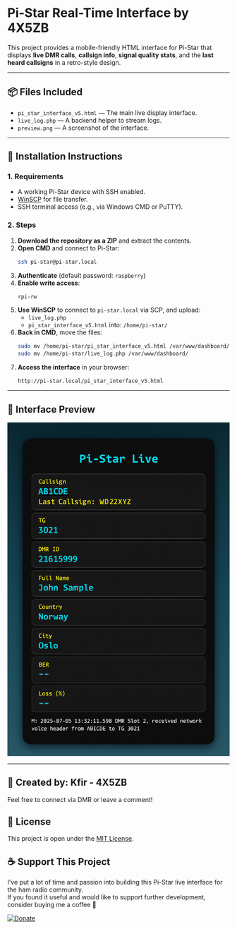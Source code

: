 # Pi-Star Real-Time Interface by 4X5ZB

This project provides a mobile-friendly HTML interface for Pi-Star that displays **live DMR calls**, **callsign info**, **signal quality stats**, and the **last heard callsigns** in a retro-style design.

---

## 📦 Files Included

- `pi_star_interface_v5.html` — The main live display interface.
- `live_log.php` — A backend helper to stream logs.
- `preview.png` — A screenshot of the interface.

---

## 🚀 Installation Instructions

### 1. Requirements

- A working Pi-Star device with SSH enabled.
- [WinSCP](https://winscp.net/eng/download.php) for file transfer.
- SSH terminal access (e.g., via Windows CMD or PuTTY).

### 2. Steps

1. **Download the repository as a ZIP** and extract the contents.
2. **Open CMD** and connect to Pi-Star:
   ```bash
   ssh pi-star@pi-star.local
   ```
3. **Authenticate** (default password: `raspberry`)
4. **Enable write access**:
   ```bash
   rpi-rw
   ```
5. **Use WinSCP** to connect to `pi-star.local` via SCP, and upload:
   - `live_log.php`
   - `pi_star_interface_v5.html`
   into: `/home/pi-star/`
6. **Back in CMD**, move the files:
   ```bash
   sudo mv /home/pi-star/pi_star_interface_v5.html /var/www/dashboard/
   sudo mv /home/pi-star/live_log.php /var/www/dashboard/
   ```
7. **Access the interface** in your browser:
   ```
   http://pi-star.local/pi_star_interface_v5.html
   ```

---

## 📸 Interface Preview

![Pi-Star Interface Preview](interface_preview.png)

---

## 📡 Created by: Kfir - 4X5ZB 

Feel free to connect via DMR or leave a comment!

## 📜 License

This project is open under the [MIT License](https://opensource.org/licenses/MIT).

## ☕ Support This Project

I’ve put a lot of time and passion into building this Pi-Star live interface for the ham radio community.  
If you found it useful and would like to support further development, consider buying me a coffee 💙

[![Donate](https://img.shields.io/badge/Donate-PayPal-blue.svg)](https://www.paypal.me/MonkeDeLofi)

